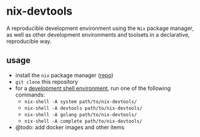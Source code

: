# nix-devtools

A reproducible development environment using the `Nix` package manager, as well as
other development environments and toolsets in a declarative, reproducible way.

## usage

* install the `nix` package manager ([repo](https://github.com/NixOS/nix))
* `git clone` this repository
* for a [development shell environment](./shell.nix), run one of the following commands:
  * `nix-shell -A system path/to/nix-devtools/`
  * `nix-shell -A devtools path/to/nix-devtools/`
  * `nix-shell -A golang path/to/nix-devtools/`
  * `nix-shell -A complete path/to/nix-devtools/`
* @todo: add docker images and other items
